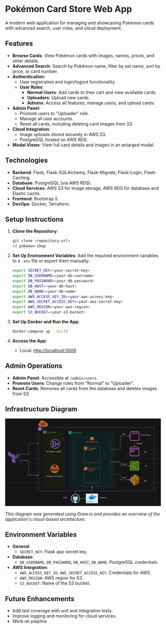 # Pokémon Card Store Web App

A modern web application for managing and showcasing Pokémon cards with advanced search, user roles, and cloud deployment.

## Features
- **Browse Cards**: View Pokémon cards with images, names, prices, and other details.
- **Advanced Search**: Search by Pokémon name, filter by set name, sort by price, or card number.
- **Authentication**:
  - User registration and login/logout functionality.
  - **User Roles**:
    - **Normal Users**: Add cards to their cart and view available cards.
    - **Uploaders**: Upload new cards.
    - **Admins**: Access all features, manage users, and upload cards.
- **Admin Panel**:
  - Promote users to "Uploader" role.
  - Manage all user accounts.
  - Reset all cards, including deleting card images from S3.
- **Cloud Integration**:
  - Image uploads stored securely in AWS S3.
  - PostgreSQL hosted on AWS RDS.
- **Modal Views**: View full card details and images in an enlarged modal.

## Technologies
- **Backend**: Flask, Flask-SQLAlchemy, Flask-Migrate, Flask-Login, Flask-Caching.
- **Database**: PostgreSQL (via AWS RDS).
- **Cloud Services**: AWS S3 for image storage, AWS RDS for database and Elastic cache.
- **Frontend**: Bootstrap 5.
- **DevOps**: Docker, Terraform.

## Setup Instructions

1. **Clone the Repository**:
    ```bash
    git clone <repository-url>
    cd pokemon-shop
    ```

2. **Set Up Environment Variables**:
    Add the required environment variables to a `.env` file or export them manually:
    ```bash
    export SECRET_KEY=<your-secret-key>
    export DB_USERNAME=<your-db-username>
    export DB_PASSWORD=<your-db-password>
    export DB_HOST=<your-db-host>
    export DB_NAME=<your-db-name>
    export AWS_ACCESS_KEY_ID=<your-aws-access-key>
    export AWS_SECRET_ACCESS_KEY=<your-aws-secret-key>
    export AWS_REGION=<your-aws-region>
    export S3_BUCKET=<your-s3-bucket>
    ```

3. **Set Up Docker and Run the App**:
    ```bash
    docker-compose up --build
    ```

4. **Access the App**:
    - Local: [http://localhost:5000](http://localhost:5000)

## Admin Operations
- **Admin Panel**: Accessible at `/admin/users`.
- **Promote Users**: Change roles from "Normal" to "Uploader".
- **Reset Cards**: Removes all cards from the database and deletes images from S3.

## Infrastructure Diagram
![Infrastructure Diagram](infrastructure.png)

*This diagram was generated using Draw.io and provides an overview of the application's cloud-based architecture.*

## Environment Variables
- **General**:
  - `SECRET_KEY`: Flask app secret key.
- **Database**:
  - `DB_USERNAME`, `DB_PASSWORD`, `DB_HOST`, `DB_NAME`: PostgreSQL credentials.
- **AWS Integration**:
  - `AWS_ACCESS_KEY_ID`, `AWS_SECRET_ACCESS_KEY`: Credentials for AWS.
  - `AWS_REGION`: AWS region for S3.
  - `S3_BUCKET`: Name of the S3 bucket.

## Future Enhancements
- Add test coverage with unit and integration tests.
- Improve logging and monitoring for cloud services.
- Work on piepline


